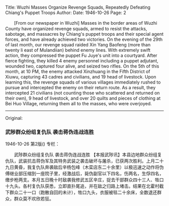 Title: Wuzhi Masses Organize Revenge Squads, Repeatedly Defeating Chiang's Puppet Troops
Author:
Date: 1946-10-26
Page: 2

　　[From our newspaper in Wuzhi] Masses in the border areas of Wuzhi County have organized revenge squads, armed to resist the attacks, sabotage, and massacres by Chiang's puppet troops and their special agent forces, and have already achieved two victories. On the evening of the 29th of last month, our revenge squad raided Xin Yang Baofeng (more than twenty li east of Mulandiian) behind enemy lines. With extremely swift action, they compressed the puppet Fu Juye's unit into a courtyard. After fierce fighting, they killed 4 enemy personnel including a puppet adjutant, wounded two, captured four alive, and seized two rifles. On the 5th of this month, at 10 PM, the enemy attacked Xinzhuang in the Fifth District of Xiuwu, capturing 43 cadres and civilians, and 19 head of livestock. Upon learning this, the revenge squads of various villages immediately rushed to pursue and intercepted the enemy on their return route. As a result, they intercepted 21 civilians (not counting those who scattered and returned on their own), 9 head of livestock, and over 20 quilts and pieces of clothing at Bei Huo Village, returning them all to the masses, who were overjoyed.



<hr /> 

Original: 


### 武陟群众纷组复仇队  袭击蒋伪连战连胜

1946-10-26
第2版()
专栏：

　　武陟群众纷组复仇队
    袭击蒋伪连战连胜
    【本报武陟讯】本县边地群众纷组复仇队，武装抗击蒋伪军及其特务武装之袭击破坏与屠杀，已获两次胜利。上月二十九日黄昏，我复仇队奔袭敌后辛杨包峰（木栾店东二十余里）以极迅速之动作将伪傅继业部压缩到一座院子里，经激战后，毙伪副官以下四名，伤两名，生俘四名，缴步枪两支。本月五日晚十时敌袭我修武五区辛庄，捉去干部群众四十三人、牲口十九头。各村复仇队获悉，立即直扑尾追，并在敌之归路上堵击。结果在北霍村截下群众二十一口（跑散自回的未计），牲口九头，衣服被毯二十余床，全数退还群众，群众莫不欢欣若狂。
